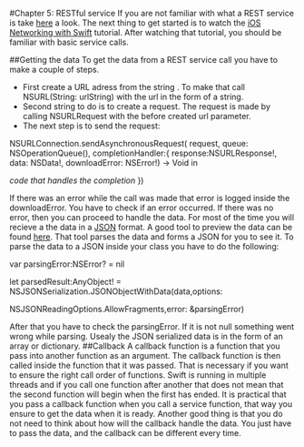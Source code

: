 #Chapter 5: RESTful service
If you are not familiar with what a REST service is take [here](https://en.wikipedia.org/wiki/Representational_state_transfer) a look. The next thing to get started is to watch the [iOS Networking with Swift](https://www.udacity.com/course/ios-networking-with-swift--ud421) tutorial. After watching that tutorial, you should be familiar with basic service calls.

##Getting the data
To get the data from a REST service call you have to make a couple of steps.
  - First create a URL adress from the string . To make that call NSURL(String: urlString) with the url in the form of a string.
  - Second string to do is to create a request. The request is made by calling NSURLRequest with the before created url parameter.
  - The next step is to send the request:

   NSURLConnection.sendAsynchronousRequest( request, queue: NSOperationQueue(), completionHandler:{
   response:NSURLResponse!, data: NSData!, downloadError: NSError!) -> Void in
   
   *code that handles the completion*
   })

If there was an error while the call was made that error is logged inside the downloadError. You have to check if an error occurred. If there was no error, then you can proceed to handle the data. For most of the time you will recieve a the data in a [JSON](https://en.wikipedia.org/wiki/JSON) format. A good tool to preview the data can be found [here](http://json.parser.online.fr/). That tool parses the data and forms a JSON for you to see it.
To parse the data to a JSON inside your class you have to do the following:

var parsingError:NSError? = nil

let parsedResult:AnyObject! = NSJSONSerialization.JSONObjectWithData(data,options:

NSJSONReadingOptions.AllowFragments,error: &parsingError)

After that you have to check the parsingError. If it is not null something went wrong while parsing.
Usealy the JSON serialized data is in the form of an array or dictionary.
##Callback
A callback function is a function that you pass into another function as an argument. The callback function is then called inside the function that it was passed. That is necessary if you want to ensure the right call order of functions. Swift is running in multiple threads and if you call one function after another that does not mean that the second function will begin when the first has ended.
It is practical that you pass a callback function when you call a service function, that way you ensure to get the data when it is ready. Another good thing is that you do not need to think about how will the callback handle the data. You just have to pass the data, and the callback can be different every time.
